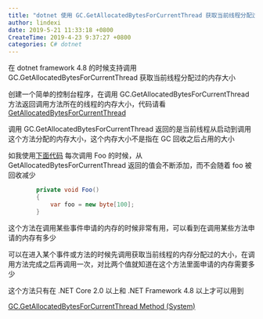 ```yaml
---
title: "dotnet 使用 GC.GetAllocatedBytesForCurrentThread 获取当前线程分配过的内存大小"
author: lindexi
date: 2019-5-21 11:33:18 +0800
CreateTime: 2019-4-23 9:37:27 +0800
categories: C# dotnet
---
```


在 dotnet framework 4.8 的时候支持调用 GC.GetAllocatedBytesForCurrentThread 获取当前线程分配过的内存大小

<!--more-->


<!-- 标签：C#,dotnet -->

创建一个简单的控制台程序，在调用 GC.GetAllocatedBytesForCurrentThread 方法返回调用方法所在的线程的内存大小，代码请看[GetAllocatedBytesForCurrentThread](https://github.com/lindexi/lindexi_gd/tree/4470807a21a7ae2396d5bf9719ddcecc22f72e99/GetAllocatedBytesForCurrentThread )

调用 GC.GetAllocatedBytesForCurrentThread 返回的是当前线程从启动到调用这个方法分配的内存大小，这个内存大小不是指在 GC 回收之后占用的大小

如我使用[下面代码](https://github.com/lindexi/lindexi_gd/blob/4470807a21a7ae2396d5bf9719ddcecc22f72e99/GetAllocatedBytesForCurrentThread/GetAllocatedBytesForCurrentThread/Program.cs#L31-L34) 每次调用 Foo 的时候，从 GetAllocatedBytesForCurrentThread 返回的值会不断添加，而不会随着 foo 被回收减少

```csharp
        private void Foo()
        {
            var foo = new byte[100];
        }
```

这个方法在调用某些事件申请的内存的时候非常有用，可以看到在调用某些方法申请的内存有多少

可以在进入某个事件或方法的时候先调用获取当前线程的内存分配过的大小，在调用方法完成之后再调用一次，对比两个值就知道在这个方法里面申请的内存需要多少

这个方法只有在 .NET Core 2.0 以上和 .NET Framework 4.8 以上才可以用到

[GC.GetAllocatedBytesForCurrentThread Method (System)](https://docs.microsoft.com/en-us/dotnet/api/system.gc.getallocatedbytesforcurrentthread?wt.mc_id=MVP)

